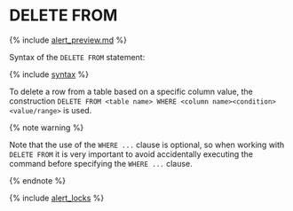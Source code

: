 # DELETE FROM

{% include [alert_preview.md](../_includes/alert_preview.md) %}

Syntax of the `DELETE FROM` statement:

{% include [syntax](../_includes/statements/delete_from/syntax.md) %}

To delete a row from a table based on a specific column value, the construction `DELETE FROM <table name> WHERE <column name><condition><value/range>` is used.

{% note warning %}

Note that the use of the `WHERE ...` clause is optional, so when working with `DELETE FROM` it is very important to avoid accidentally executing the command before specifying the `WHERE ...` clause.

{% endnote %}

{% include [alert_locks](../_includes/alert_locks.md) %}